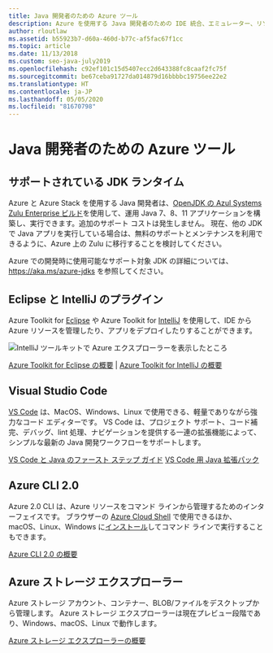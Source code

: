 ```yaml
---
title: Java 開発者のための Azure ツール
description: Azure を使用する Java 開発者のための IDE 統合、エミュレーター、リソース エクスプローラー、コマンド ライン インターフェイスについて取り上げます。
author: rloutlaw
ms.assetid: b55923b7-d60a-460d-b77c-af5fac67f1cc
ms.topic: article
ms.date: 11/13/2018
ms.custom: seo-java-july2019
ms.openlocfilehash: c92ef101c15d5407ecc2d643388fc8caaf2fc75f
ms.sourcegitcommit: be67ceba91727da014879d16bbbbc19756ee22e2
ms.translationtype: HT
ms.contentlocale: ja-JP
ms.lasthandoff: 05/05/2020
ms.locfileid: "81670798"
---
```

# <a name="azure-tools-for-java-developers"></a>Java 開発者のための Azure ツール

## <a name="supported-jdk-runtimes"></a>サポートされている JDK ランタイム

Azure と Azure Stack を使用する Java 開発者は、[OpenJDK の Azul Systems Zulu Enterprise ビルド](https://www.azul.com/downloads/azure-only/zulu/)を使用して、運用 Java 7、8、11 アプリケーションを構築し、実行できます。追加のサポート コストは発生しません。 現在、他の JDK で Java アプリを実行している場合は、無料のサポートとメンテナンスを利用できるように、Azure 上の Zulu に移行することを検討してください。

Azure での開発時に使用可能なサポート対象 JDK の詳細については、<https://aka.ms/azure-jdks> を参照してください。

## <a name="eclipse-and-intellij-plugins"></a>Eclipse と IntelliJ のプラグイン

Azure Toolkit for [Eclipse](/azure/developer/java/toolkit-for-eclipse) や Azure Toolkit for [IntelliJ](/azure/developer/java/toolkit-for-intellij) を使用して、IDE から Azure リソースを管理したり、アプリをデプロイしたりすることができます。

![IntelliJ ツールキットで Azure エクスプローラーを表示したところ](media/intelliJ-azure-explorer.png)

[Azure Toolkit for Eclipse の概要](/azure/app-service-web/app-service-web-eclipse-create-hello-world-web-app) | [Azure Toolkit for IntelliJ の概要](/azure/app-service-web/app-service-web-intellij-create-hello-world-web-app)

## <a name="visual-studio-code"></a>Visual Studio Code

[VS Code](https://code.visualstudio.com/) は、MacOS、Windows、Linux で使用できる、軽量でありながら強力なコード エディターです。 VS Code は、プロジェクト サポート、コード補完、デバッグ、lint 処理、ナビゲーションを提供する一連の拡張機能によって、シンプルな最新の Java 開発ワークフローをサポートします。

[VS Code と Java のファースト ステップ ガイド](https://code.visualstudio.com/docs/java)
[VS Code 用 Java 拡張パック](https://code.visualstudio.com/docs/java/extensions)

## <a name="azure-cli-20"></a>Azure CLI 2.0

Azure 2.0 CLI は、Azure リソースをコマンド ラインから管理するためのインターフェイスです。 ブラウザーの [Azure Cloud Shell](/azure/cloud-shell/overview) で使用できるほか、macOS、Linux、Windows に[インストール](/cli/azure/install-azure-cli)してコマンド ラインで実行することもできます。

[Azure CLI 2.0 の概要](/cli/azure/get-started-with-azure-cli)

## <a name="azure-storage-explorer"></a>Azure ストレージ エクスプローラー

Azure ストレージ アカウント、コンテナー、BLOB/ファイルをデスクトップから管理します。 Azure ストレージ エクスプローラーは現在プレビュー段階であり、Windows、macOS、Linux で動作します。

[Azure ストレージ エクスプローラーの概要](/azure/vs-azure-tools-storage-manage-with-storage-explorer)
